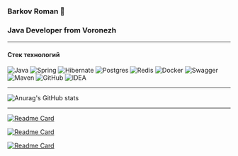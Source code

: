 ### Barkov Roman 👋

### Java Developer from Voronezh

---

#### Стек технологий

![Java] ![Spring] ![Hibernate] ![Postgres] ![Redis] ![Docker] ![Swagger] ![Maven] ![GitHub] ![IDEA]



---

![Anurag's GitHub stats](https://github-readme-stats.vercel.app/api?username=BarkovRoman&show_icons=true&theme=flag-india)

---

[![Readme Card](https://github-readme-stats.vercel.app/api/pin/?username=BarkovRoman&repo=java-shareit&theme=aura)](https://github.com/BarkovRoman/java-shareit)

[![Readme Card](https://github-readme-stats.vercel.app/api/pin/?username=BarkovRoman&repo=java-explore-with-me&theme=aura)](https://github.com/BarkovRoman/java-explore-with-me)

[![Readme Card](https://github-readme-stats.vercel.app/api/pin/?username=BarkovRoman&repo=java-filmorate&theme=aura)](https://github.com/BarkovRoman/java-filmorate)

<!-- https://github.com/Ileriayo/markdown-badges -->

[Java]: https://img.shields.io/badge/java-%23ED8B00.svg?style=for-the-badge&logo=openjdk&logoColor=white

[Spring]: https://img.shields.io/badge/spring-%236DB33F.svg?style=for-the-badge&logo=spring&logoColor=white

[Docker]: https://img.shields.io/badge/docker-%230db7ed.svg?style=for-the-badge&logo=docker&logoColor=white

[Kubernetes]: https://img.shields.io/badge/kubernetes-%23326ce5.svg?style=for-the-badge&logo=kubernetes&logoColor=white

[Kafka]: https://img.shields.io/badge/Apache%20Kafka-000?style=for-the-badge&logo=apachekafka

[Postgres]: https://img.shields.io/badge/postgres-%23316192.svg?style=for-the-badge&logo=postgresql&logoColor=white

[Redis]: https://img.shields.io/badge/redis-%23DD0031.svg?style=for-the-badge&logo=redis&logoColor=white

[MongoDB]: https://img.shields.io/badge/MongoDB-%234ea94b.svg?style=for-the-badge&logo=mongodb&logoColor=white

[Hibernate]: https://img.shields.io/badge/Hibernate-59666C?style=for-the-badge&logo=Hibernate&logoColor=white

[Maven]: https://img.shields.io/badge/Apache%20Maven-C71A36?style=for-the-badge&logo=Apache%20Maven&logoColor=white

[GitHub]: https://img.shields.io/badge/github-%23121011.svg?style=for-the-badge&logo=github&logoColor=white

[IDEA]: https://img.shields.io/badge/IntelliJIDEA-000000.svg?style=for-the-badge&logo=intellij-idea&logoColor=white

[Postman]: https://img.shields.io/badge/Postman-FF6C37?style=for-the-badge&logo=postman&logoColor=white

[Swagger]: https://img.shields.io/badge/-Swagger-%23Clojure?style=for-the-badge&logo=swagger&logoColor=white
